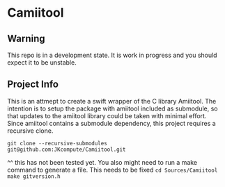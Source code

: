 # Camiitool

## Warning
This repo is in a development state.  It is work in progress and you should expect it to be unstable. 

## Project Info
This is an attmept to create a swift wrapper of the C library Amiitool. 
The intention is to setup the package with amiitool included as submodule, so that updates to the amiitool library could be taken with minimal effort.  
Since amiitool contains a submodule dependency, this project requires a recursive clone.  

`git clone --recursive-submodules git@github.com:JKcompute/Camiitool.git`

^^ this has not been tested yet.  You also might need to run a make command to generate a file.  This needs to be fixed
`cd Sources/Camiitool`
`make gitversion.h`
